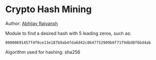# Crypto Hash Mining

Author: [Abhijay Rajvansh](https://abhijayrajvansh.com)

Module to find a desired hash with 5 leading zeros, such as:

```
00000691457f4f0ce13e187b9ab4fda6d42c8647752909b8f71f9dbd8f6bd4ab
```

Algorithm used for hashing: sha256